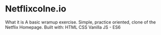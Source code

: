 # Netflixcolne.io
What it is
A basic wramup exercise. Simple, practice oriented, clone of the Netflix Homepage. Built with:
HTML
CSS
Vanilla JS - ES6
